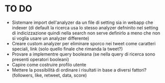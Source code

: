 # TO DO

* Sistemare import dell'analyzer da un file di setting sia in webapp che indexer (di default la ricerca usa lo stesso analyzer defninito nel setting di indicizzazione quindi nella search non serve definirlo a meno che non si voglia usare un analyzer differente)
* Creare custom analyzer per eliminare sporco nei tweet come caratteri speciali, link (solo quello finale che rimanda la tweet?)
* Provare a implementre query booleana (se nella query di ricerca sono presenti operatori booleani)
* Capire come costruire profilo utente
* Mettere la possibilità di ordinare i risultati in base a diversi fattori? (followers, like, retweet, data, score)